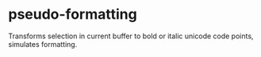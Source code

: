 # pseudo-formatting
Transforms selection in current buffer to bold or italic unicode code points, simulates formatting.
